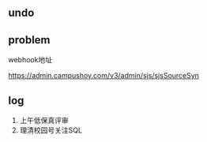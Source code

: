 ## undo



## problem

webhook地址

https://admin.campushoy.com/v3/admin/sjs/sjsSourceSyn





## log

1. 上午低保真评审
2. 理清校园号关注SQL
